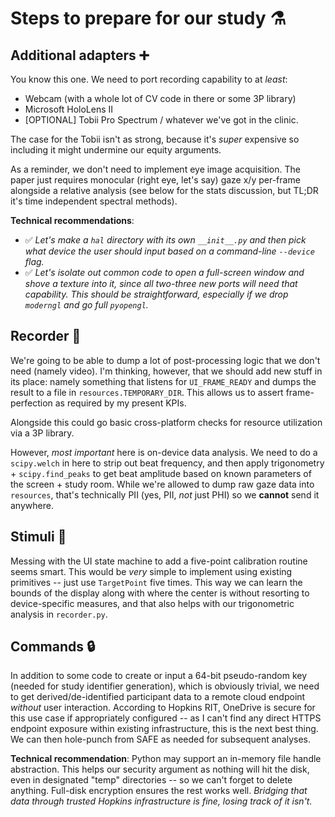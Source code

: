 # Steps to prepare for our study :alembic:

## Additional adapters :heavy_plus_sign:
You know this one. We need to port recording capability to at _least_:
* Webcam (with a whole lot of CV code in there or some 3P library)
* Microsoft HoloLens II
* [OPTIONAL] Tobii Pro Spectrum / whatever we've got in the clinic.

The case for the Tobii isn't as strong, because it's _super_ expensive so including
it might undermine our equity arguments.

As a reminder, we don't need to implement eye image acquisition. The paper just
requires monocular (right eye, let's say) gaze x/y per-frame alongside a relative
analysis (see below for the stats discussion, but TL;DR it's time independent
spectral methods).

**Technical recommendations**:
* :white_check_mark: *Let's make a `hal` _directory_ with its own `__init__.py` and then pick what
  device the user should input based on a command-line `--device` flag.*
* :white_check_mark: *Let's isolate out common code to open a full-screen window and shove a texture
  into it, since all two-three new ports will need that capability. This should
  be straightforward, especially if we drop `moderngl` and go full `pyopengl`.*

## Recorder :camera_flash:
We're going to be able to dump a lot of post-processing logic that we don't need
(namely video). I'm thinking, however, that we should add new stuff in its place:
namely something that listens for `UI_FRAME_READY` and dumps the result to a file
in `resources.TEMPORARY_DIR`. This allows us to assert frame-perfection as required
by my present KPIs.

Alongside this could go basic cross-platform checks for resource utilization via a
3P library.

However, *most important* here is on-device data analysis. We need to do a `scipy.welch`
in here to strip out beat frequency, and then apply trigonometry + `scipy.find_peaks`
to get beat amplitude based on known parameters of the screen + study room. While
we're allowed to dump raw gaze data into `resources`, that's technically PII (yes, PII,
_not_ just PHI) so we **cannot** send it anywhere.

## Stimuli :necktie:

Messing with the UI state machine to add a five-point calibration routine seems smart.
This would be _very_ simple to implement using existing primitives -- just use
`TargetPoint` five times. This way we can learn the bounds of the display along with
where the center is without resorting to device-specific measures, and that also helps
with our trigonometric analysis in `recorder.py`.

## Commands :lock:
In addition to some code to create or input a 64-bit pseudo-random key
(needed for study identifier generation), which is obviously trivial, we need
to get derived/de-identified participant data to a remote cloud endpoint _without_
user interaction. According to Hopkins RIT, OneDrive is secure for this use case
if appropriately configured -- as I can't find any direct HTTPS endpoint exposure
within existing infrastructure, this is the next best thing. We can then hole-punch
from SAFE as needed for subsequent analyses.

**Technical recommendation**: Python may support an in-memory file handle abstraction.
This helps our security argument as nothing will hit the disk, even in designated
"temp" directories -- so we can't forget to delete anything. Full-disk encryption
ensures the rest works well. *Bridging that data through trusted Hopkins
infrastructure is fine, losing track of it isn't.*
